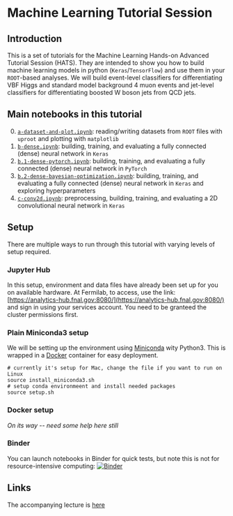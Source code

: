 # Machine Learning Tutorial Session

## Introduction

This is a set of tutorials for the Machine Learning Hands-on Advanced Tutorial Session (HATS). They are intended to show you how to build machine learning models in python (`Keras`/`TensorFlow`) and use them in your `ROOT`-based analyses. We will build event-level classifiers for differentiating VBF Higgs and standard model background 4 muon events and jet-level classifiers for differentiating boosted W boson jets from QCD jets.

## Main notebooks in this tutorial

 0. [`a-dataset-and-plot.ipynb`](a-dataset-and-plot.ipynb): reading/writing datasets from `ROOT` files with `uproot` and plotting with `matplotlib`
 1. [`b-dense.ipynb`](b-dense.ipynb): building, training, and evaluating a fully connected (dense) neural network in `Keras`
 2. [`b.1-dense-pytorch.ipynb`](b.1-dense-pytorch.ipynb): building, training, and evaluating a fully connected (dense) neural network in `PyTorch`
 3. [`b.2-dense-bayesian-optimization.ipynb`](b.2-dense-bayesian-optimization.ipynb): building, training, and evaluating a fully connected (dense) neural network in `Keras` and exploring hyperparameters
 4. [`c-conv2d.ipynb`](c-conv2d.ipynb): preprocessing, building, training, and evaluating a 2D convolutional neural network in `Keras` 

## Setup

There are multiple ways to run through this tutorial with varying levels of setup required.

### Jupyter Hub

In this setup, environment and data files have already been set up for you on available hardware.  At Fermilab, to access, use the link: [https://analytics-hub.fnal.gov:8080/](https://analytics-hub.fnal.gov:8080/) and sign in using your services account.  You need to be granteed the cluster permissions first.

### Plain Miniconda3 setup

We will be setting up the environment using [Miniconda](https://docs.conda.io/en/latest/miniconda.html) wity Python3.  This is wrapped in a [Docker](https://www.docker.com/) container for easy deployment.  

```
# currently it's setup for Mac, change the file if you want to run on Linux
source install_miniconda3.sh
# setup conda environmeent and install needed packages
source setup.sh
```

### Docker setup
_On its way -- need some help here still_

### Binder

You can launch notebooks in Binder for quick tests, but note this is not for resource-intensive computing:
[![Binder](https://mybinder.org/badge_logo.svg)](https://mybinder.org/v2/gh/FNAL-AI-Project/machine-learning-tutorial/master)

## Links

The accompanying lecture is [here](https://www.dropbox.com/s/z5b5elnpqahfrjz/MLTutorial_2020_V1.pdf?dl=0)

